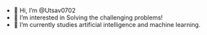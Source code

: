 - 👋 Hi, I’m @Utsav0702
- 👀 I’m interested in Solving the challenging problems!
- 🌱 I’m currently studies artificial intelligence and machine learning.
<!---
Utsav0702/Utsav0702 is a ✨ special ✨ repository because its `README.md` (this file) appears on your GitHub profile.
You can click the Preview link to take a look at your changes.
--->
